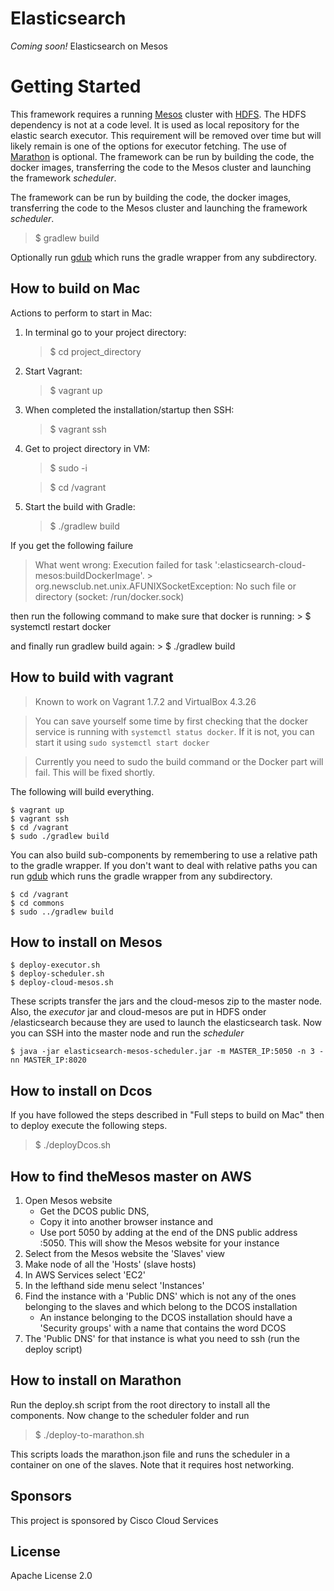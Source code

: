 # Elasticsearch
*Coming soon!* Elasticsearch on Mesos

# Getting Started

This framework requires a running <a href="http://mesos.apache.org">Mesos</a> cluster
with <a href="https://hadoop.apache.org/docs/r1.2.1/hdfs_user_guide.html">HDFS</a>.  The HDFS dependency is not at a code level.  It is used as  local repository for the elastic search executor.  This requirement will be removed over time but will likely remain is one of the options for executor fetching.
The use of <a href="https://github.com/mesosphere/marathon">Marathon</a> is optional.
The framework can be run by building the code, the docker images, transferring the code to the Mesos cluster and
launching the framework <i>scheduler</i>.

The framework can be run by building the code, the docker images, transferring the code to the Mesos cluster and launching the framework <i>scheduler</i>.

> $ gradlew build

Optionally run <a href="https://github.com/dougborg/gdub">gdub</a> which runs the gradle wrapper from any subdirectory.

## How to build on Mac

Actions to perform to start in Mac:

 1. In terminal go to your project directory:
	> $ cd project_directory

 2. Start Vagrant:
	> $ vagrant up
	
 3. When completed the installation/startup then SSH:
	> $ vagrant ssh
	
 4. Get to project directory in VM:
	> $ sudo -i
	
	> $ cd /vagrant

 5. Start the build with Gradle:
	> $ ./gradlew build

If you get the following failure 
>What went wrong:
Execution failed for task ':elasticsearch-cloud-mesos:buildDockerImage'. 
\> org.newsclub.net.unix.AFUNIXSocketException: No such file or directory (socket: /run/docker.sock)

then run the following command to make sure that docker is running:
	> $ systemctl restart docker

and finally run gradlew build again:
	> $ ./gradlew build

## How to build with vagrant

> Known to work on Vagrant 1.7.2 and VirtualBox 4.3.26

> You can save yourself some time by first checking that the docker service is running with
> `systemctl status docker`. If it is not, you can start it using `sudo systemctl start docker`

> Currently you need to sudo the build command or the Docker part will fail. This will be fixed shortly.

The following will build everything.

````
$ vagrant up
$ vagrant ssh
$ cd /vagrant
$ sudo ./gradlew build
````

You can also build sub-components by remembering to use a relative path to the gradle wrapper. If you don't want to deal with relative paths you can run <a href="https://github.com/dougborg/gdub">gdub</a> which runs the gradle wrapper from any subdirectory.

````
$ cd /vagrant
$ cd commons
$ sudo ../gradlew build
````

## How to install on Mesos

````
$ deploy-executor.sh
$ deploy-scheduler.sh
$ deploy-cloud-mesos.sh
````
These scripts transfer the jars and the cloud-mesos zip to the master node. Also, the <i>executor</i> jar and 
cloud-mesos are put in HDFS onder /elasticsearch because they are used to launch the elasticsearch task. Now you can SSH
into the master node and run the <i>scheduler</i>

````
$ java -jar elasticsearch-mesos-scheduler.jar -m MASTER_IP:5050 -n 3 -nn MASTER_IP:8020
````

## How to install on Dcos

If you have followed the steps described in "Full steps to build on Mac" then  to deploy execute the following steps.

> $ ./deployDcos.sh

## How to find theMesos master on AWS

1. Open Mesos website
	* Get the DCOS public DNS, 
	* Copy it into another browser instance and
	* Use port 5050 by adding at the end of the DNS public address :5050.
This will show the Mesos website for your instance
2. Select from the Mesos website the 'Slaves' view
3. Make node of all the 'Hosts' (slave hosts)
4. In AWS Services select 'EC2'
5. In the lefthand side menu select 'Instances'
6. Find the instance with a 'Public DNS' which is not any of the ones belonging to the slaves and which belong to the DCOS installation
	*  An instance belonging to the DCOS installation should have a 'Security groups' with a name that contains the word DCOS
7.  The 'Public DNS' for that instance is what you need to ssh (run the deploy script)

## How to install on Marathon

Run the deploy.sh script from the root directory to install all the components. Now change to the scheduler folder and run 

> $ ./deploy-to-marathon.sh 

This scripts loads the marathon.json file and runs the scheduler in a container on one of the slaves. Note that it 
requires host networking.

## Sponsors
This project is sponsored by Cisco Cloud Services

## License
Apache License 2.0
